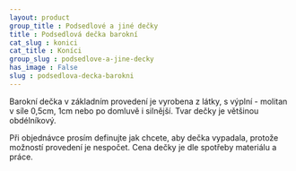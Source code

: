 ```yaml
---
layout: product
group_title : Podsedlové a jiné dečky
title : Podsedlová dečka barokní
cat_slug : konici
cat_title : Koníci
group_slug : podsedlove-a-jine-decky
has_image : False
slug : podsedlova-decka-barokni
---
```


Barokní dečka v základním provedení je vyrobena z látky, s výplní - molitan v síle 0,5cm, 1cm nebo po domluvě i silnější.
Tvar dečky je většinou obdélníkový.

Při objednávce prosím definujte jak chcete, aby dečka vypadala, protože možností provedení je nespočet.
Cena dečky je dle spotřeby materiálu a práce.

